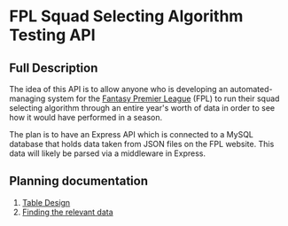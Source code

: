 # FPL Squad Selecting Algorithm Testing API

## Full Description

The idea of this API is to allow anyone who is developing an automated-managing system for the [Fantasy Premier League](http://fantasy.premierleague.com) (FPL) to run their squad selecting algorithm through an entire year's worth of data in order to see how it would have performed in a season.

The plan is to have an Express API which is connected to a MySQL database that holds data taken from JSON files on the FPL website. This data will likely be parsed via a middleware in Express.

## Planning documentation

1. [Table Design](https://docs.google.com/document/d/1rSaNnp6NBy6kyY_6TPAzc1Bxj4aa-n7a-r1ryaYfv3I/edit?usp=sharing)
2. [Finding the relevant data](https://docs.google.com/document/d/1Kzbi1v0owFkDWXcQnaUPGRZUa-UaDPMfGyWIZsoLBk4/edit?usp=sharing)
